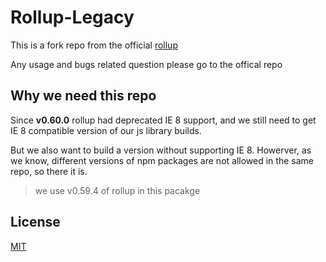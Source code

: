 # Rollup-Legacy

This is a fork repo from the official [rollup](https://github.com/rollup/rollup)

Any usage and bugs related question please go to the offical repo

## Why we need this repo

Since **v0.60.0** rollup had deprecated IE 8 support, and we still need to get IE 8 compatible version of our js library builds.

But we also want to build a version without supporting IE 8. Howerver, as we know, different versions of npm packages are not allowed in the same repo, so there it is.

> we use v0.59.4 of rollup in this pacakge

## License

[MIT](https://github.com/rollup/rollup/blob/master/LICENSE.md)
